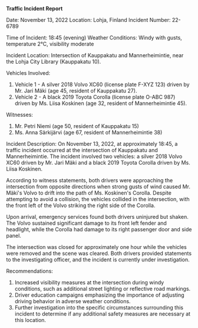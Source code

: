  **Traffic Incident Report**

Date: November 13, 2022
Location: Lohja, Finland
Incident Number: 22-6789

Time of Incident: 18:45 (evening)
Weather Conditions: Windy with gusts, temperature 2°C, visibility moderate

Incident Location: Intersection of Kauppakatu and Mannerheimintie, near the Lohja City Library (Kauppakatu 10).

Vehicles Involved:
1. Vehicle 1 - A silver 2018 Volvo XC60 (license plate F-XYZ 123) driven by Mr. Jari Mäki (age 45, resident of Kauppakatu 27).
2. Vehicle 2 - A black 2019 Toyota Corolla (license plate O-ABC 987) driven by Ms. Liisa Koskinen (age 32, resident of Mannerheimintie 45).

Witnesses:
1. Mr. Petri Niemi (age 50, resident of Kauppakatu 15)
2. Ms. Anna Särkijärvi (age 67, resident of Mannerheimintie 38)

Incident Description:
On November 13, 2022, at approximately 18:45, a traffic incident occurred at the intersection of Kauppakatu and Mannerheimintie. The incident involved two vehicles: a silver 2018 Volvo XC60 driven by Mr. Jari Mäki and a black 2019 Toyota Corolla driven by Ms. Liisa Koskinen.

According to witness statements, both drivers were approaching the intersection from opposite directions when strong gusts of wind caused Mr. Mäki's Volvo to drift into the path of Ms. Koskinen's Corolla. Despite attempting to avoid a collision, the vehicles collided in the intersection, with the front left of the Volvo striking the right side of the Corolla.

Upon arrival, emergency services found both drivers uninjured but shaken. The Volvo sustained significant damage to its front left fender and headlight, while the Corolla had damage to its right passenger door and side panel.

The intersection was closed for approximately one hour while the vehicles were removed and the scene was cleared. Both drivers provided statements to the investigating officer, and the incident is currently under investigation.

Recommendations:
1. Increased visibility measures at the intersection during windy conditions, such as additional street lighting or reflective road markings.
2. Driver education campaigns emphasizing the importance of adjusting driving behavior in adverse weather conditions.
3. Further investigation into the specific circumstances surrounding this incident to determine if any additional safety measures are necessary at this location.